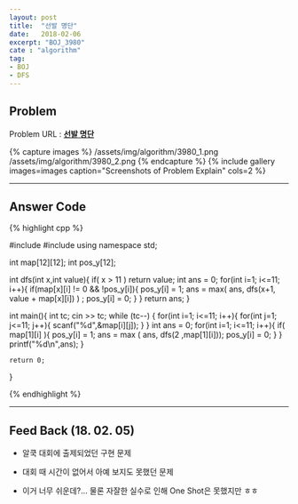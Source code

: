 ```yaml
---
layout: post
title:  "선발 명단"
date:   2018-02-06
excerpt: "BOJ_3980"
cate : "algorithm"
tag:
- BOJ
- DFS
---
```


## Problem 
Problem URL : **[선발 명단](https://www.acmicpc.net/problem/3980)**

{% capture images %}
    /assets/img/algorithm/3980_1.png
    /assets/img/algorithm/3980_2.png
{% endcapture %}
{% include gallery images=images caption="Screenshots of Problem Explain" cols=2 %}

---
 
## Answer Code 
{% highlight cpp %}

#include<iostream>
#include<algorithm>
using namespace std;

int map[12][12];
int pos_y[12];

int dfs(int x,int value){
    if( x > 11 ) return value;
    int ans = 0;
    for(int i=1; i<=11; i++){
        if(map[x][i] != 0 && !pos_y[i]){
            pos_y[i] = 1;
            ans = max( ans, dfs(x+1, value + map[x][i]) ) ;
            pos_y[i] = 0;
        }
    }
    return ans;
}

int main(){
    int tc;
    cin >> tc;
    while (tc--) {
        for(int i=1; i<=11; i++){
            for(int j=1; j<=11; j++){
                scanf("%d",&map[i][j]);
            }
        }
        int ans = 0;
        for(int i=1; i<=11; i++){
            if( map[1][i] ){
                pos_y[i] = 1;
                ans = max ( ans, dfs(2 ,map[1][i]));
                pos_y[i] = 0;
            }
        }
        printf("%d\n",ans);
    }
    
    return 0;
}


{% endhighlight %}

---


## Feed Back (18. 02. 05)

* 알쿡 대회에 출제되었던 구현 문제

* 대회 때 시간이 없어서 아예 보지도 못했던 문제

* 이거 너무 쉬운데?... 물론 자잘한 실수로 인해 One Shot은 못했지만 ㅎㅎ 
